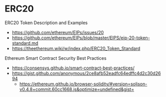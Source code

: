 # ERC20
ERC20 Token Description and Examples

* https://github.com/ethereum/EIPs/issues/20
* https://github.com/ethereum/EIPs/blob/master/EIPS/eip-20-token-standard.md
* https://theethereum.wiki/w/index.php/ERC20_Token_Standard

Ethereum Smart Contract Security Best Practices
* https://consensys.github.io/smart-contract-best-practices/
* https://gist.github.com/anonymous/2ce8afb52eadfc64edffc4d2c30d2694
  * https://ethereum.github.io/browser-solidity/#version=soljson-v0.4.8+commit.60cc1668.js&optimize=undefined&gist=
